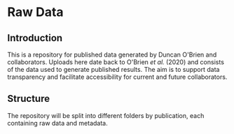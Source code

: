 # Raw Data

## Introduction
This is a repository for published data generated by Duncan O'Brien and collaborators. Uploads here date back to O'Brien _et al._ (2020) and consists of the data used to generate published results. The aim is to support data transparency and facilitate accessibility for current and future collaborators.

## Structure
The repository will be split into different folders by publication, each containing raw data and metadata.

